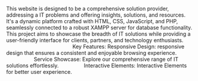 This website is designed to be a comprehensive solution provider, addressing a IT problems and offering insights, solutions, and resources. It's a dynamic platform crafted with HTML, CSS, JavaScript, and PHP, seamlessly connected to a robust XAMPP server for database functionality. This project aims to showcase the breadth of IT solutions while providing a user-friendly interface for clients, partners, and technology enthusiasts.                                 Key Features: Responsive Design: responsive design that ensures a consistent and enjoyable browsing experience.                       Service Showcase: Explore our comprehensive range of IT solutions effortlessly.             Interactive Elements: Interactive Elements for better user experience.
